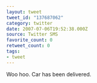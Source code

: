 ```yaml
---
layout: tweet
tweet_id: "137687062"
category: twitter
date: 2007-07-06T19:52:38.000Z
source: Twitter SMS
favorite_count: 0
retweet_count: 0
tags:
- tweet
---
```


Woo hoo. Car has been delivered.
